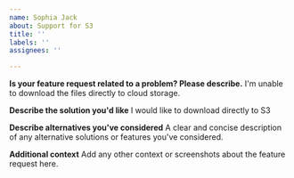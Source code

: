 ```yaml
---
name: Sophia Jack
about: Support for S3
title: ''
labels: ''
assignees: ''

---
```


**Is your feature request related to a problem? Please describe.**
I'm unable to download the files directly to cloud storage.

**Describe the solution you'd like**
I would like to download directly to S3

**Describe alternatives you've considered**
A clear and concise description of any alternative solutions or features you've considered.

**Additional context**
Add any other context or screenshots about the feature request here.
